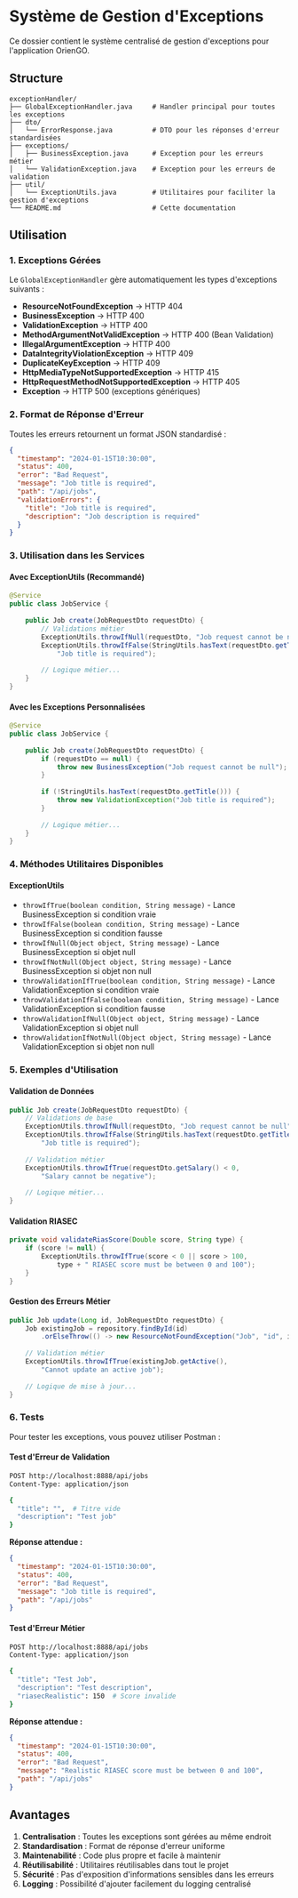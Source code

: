 # Système de Gestion d'Exceptions

Ce dossier contient le système centralisé de gestion d'exceptions pour l'application OrienGO.

## Structure

```
exceptionHandler/
├── GlobalExceptionHandler.java     # Handler principal pour toutes les exceptions
├── dto/
│   └── ErrorResponse.java          # DTO pour les réponses d'erreur standardisées
├── exceptions/
│   ├── BusinessException.java      # Exception pour les erreurs métier
│   └── ValidationException.java    # Exception pour les erreurs de validation
├── util/
│   └── ExceptionUtils.java         # Utilitaires pour faciliter la gestion d'exceptions
└── README.md                       # Cette documentation
```

## Utilisation

### 1. Exceptions Gérées

Le `GlobalExceptionHandler` gère automatiquement les types d'exceptions suivants :

- **ResourceNotFoundException** → HTTP 404
- **BusinessException** → HTTP 400
- **ValidationException** → HTTP 400
- **MethodArgumentNotValidException** → HTTP 400 (Bean Validation)
- **IllegalArgumentException** → HTTP 400
- **DataIntegrityViolationException** → HTTP 409
- **DuplicateKeyException** → HTTP 409
- **HttpMediaTypeNotSupportedException** → HTTP 415
- **HttpRequestMethodNotSupportedException** → HTTP 405
- **Exception** → HTTP 500 (exceptions génériques)

### 2. Format de Réponse d'Erreur

Toutes les erreurs retournent un format JSON standardisé :

```json
{
  "timestamp": "2024-01-15T10:30:00",
  "status": 400,
  "error": "Bad Request",
  "message": "Job title is required",
  "path": "/api/jobs",
  "validationErrors": {
    "title": "Job title is required",
    "description": "Job description is required"
  }
}
```

### 3. Utilisation dans les Services

#### Avec ExceptionUtils (Recommandé)

```java
@Service
public class JobService {
    
    public Job create(JobRequestDto requestDto) {
        // Validations métier
        ExceptionUtils.throwIfNull(requestDto, "Job request cannot be null");
        ExceptionUtils.throwIfFalse(StringUtils.hasText(requestDto.getTitle()), 
            "Job title is required");
        
        // Logique métier...
    }
}
```

#### Avec les Exceptions Personnalisées

```java
@Service
public class JobService {
    
    public Job create(JobRequestDto requestDto) {
        if (requestDto == null) {
            throw new BusinessException("Job request cannot be null");
        }
        
        if (!StringUtils.hasText(requestDto.getTitle())) {
            throw new ValidationException("Job title is required");
        }
        
        // Logique métier...
    }
}
```

### 4. Méthodes Utilitaires Disponibles

#### ExceptionUtils

- `throwIfTrue(boolean condition, String message)` - Lance BusinessException si condition vraie
- `throwIfFalse(boolean condition, String message)` - Lance BusinessException si condition fausse
- `throwIfNull(Object object, String message)` - Lance BusinessException si objet null
- `throwIfNotNull(Object object, String message)` - Lance BusinessException si objet non null
- `throwValidationIfTrue(boolean condition, String message)` - Lance ValidationException si condition vraie
- `throwValidationIfFalse(boolean condition, String message)` - Lance ValidationException si condition fausse
- `throwValidationIfNull(Object object, String message)` - Lance ValidationException si objet null
- `throwValidationIfNotNull(Object object, String message)` - Lance ValidationException si objet non null

### 5. Exemples d'Utilisation

#### Validation de Données

```java
public Job create(JobRequestDto requestDto) {
    // Validations de base
    ExceptionUtils.throwIfNull(requestDto, "Job request cannot be null");
    ExceptionUtils.throwIfFalse(StringUtils.hasText(requestDto.getTitle()), 
        "Job title is required");
    
    // Validation métier
    ExceptionUtils.throwIfTrue(requestDto.getSalary() < 0, 
        "Salary cannot be negative");
    
    // Logique métier...
}
```

#### Validation RIASEC

```java
private void validateRiasScore(Double score, String type) {
    if (score != null) {
        ExceptionUtils.throwIfTrue(score < 0 || score > 100, 
            type + " RIASEC score must be between 0 and 100");
    }
}
```

#### Gestion des Erreurs Métier

```java
public Job update(Long id, JobRequestDto requestDto) {
    Job existingJob = repository.findById(id)
        .orElseThrow(() -> new ResourceNotFoundException("Job", "id", id));
    
    // Validation métier
    ExceptionUtils.throwIfTrue(existingJob.getActive(), 
        "Cannot update an active job");
    
    // Logique de mise à jour...
}
```

### 6. Tests

Pour tester les exceptions, vous pouvez utiliser Postman :

#### Test d'Erreur de Validation

```bash
POST http://localhost:8888/api/jobs
Content-Type: application/json

{
  "title": "",  # Titre vide
  "description": "Test job"
}
```

**Réponse attendue :**
```json
{
  "timestamp": "2024-01-15T10:30:00",
  "status": 400,
  "error": "Bad Request",
  "message": "Job title is required",
  "path": "/api/jobs"
}
```

#### Test d'Erreur Métier

```bash
POST http://localhost:8888/api/jobs
Content-Type: application/json

{
  "title": "Test Job",
  "description": "Test description",
  "riasecRealistic": 150  # Score invalide
}
```

**Réponse attendue :**
```json
{
  "timestamp": "2024-01-15T10:30:00",
  "status": 400,
  "error": "Bad Request",
  "message": "Realistic RIASEC score must be between 0 and 100",
  "path": "/api/jobs"
}
```

## Avantages

1. **Centralisation** : Toutes les exceptions sont gérées au même endroit
2. **Standardisation** : Format de réponse d'erreur uniforme
3. **Maintenabilité** : Code plus propre et facile à maintenir
4. **Réutilisabilité** : Utilitaires réutilisables dans tout le projet
5. **Sécurité** : Pas d'exposition d'informations sensibles dans les erreurs
6. **Logging** : Possibilité d'ajouter facilement du logging centralisé 